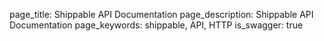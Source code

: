 page_title: Shippable API Documentation
page_description: Shippable API Documentation
page_keywords: shippable, API, HTTP
is_swagger: true

<div id="swagger-ui-container" class="swagger-ui-wrap"></div>
